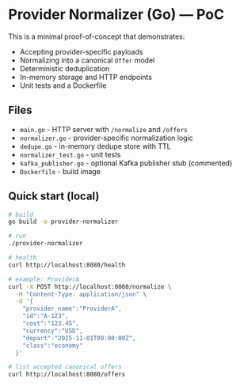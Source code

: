 # Provider Normalizer (Go) — PoC

This is a minimal proof-of-concept that demonstrates:
- Accepting provider-specific payloads
- Normalizing into a canonical `Offer` model
- Deterministic deduplication
- In-memory storage and HTTP endpoints
- Unit tests and a Dockerfile

## Files
- `main.go` - HTTP server with `/normalize` and `/offers`
- `normalizer.go` - provider-specific normalization logic
- `dedupe.go` - in-memory dedupe store with TTL
- `normalizer_test.go` - unit tests
- `kafka_publisher.go` - optional Kafka publisher stub (commented)
- `Dockerfile` - build image

## Quick start (local)
```bash
# build
go build -o provider-normalizer

# run
./provider-normalizer

# health
curl http://localhost:8080/health

# example: ProviderA
curl -X POST http://localhost:8080/normalize \
  -H "Content-Type: application/json" \
  -d '{
    "provider_name":"ProviderA",
    "id":"A-123",
    "cost":"123.45",
    "currency":"USD",
    "depart":"2025-11-01T09:00:00Z",
    "class":"economy"
  }'

# list accepted canonical offers
curl http://localhost:8080/offers
